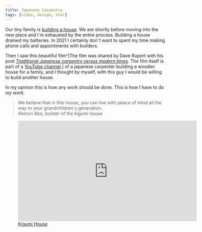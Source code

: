 ```yaml
---
title: Japanese Carpentry
tags: [video, design, star]
---
```

Our tiny family is [building a house](/journal/we-are-building-a-house/). We are shortly before moving into the new place and I´m exhausted by the entire process. Building a house drained my batteries. In 2021 I certainly don´t want to spent my time making phone calls and appointments with builders. 

Then I saw this beautiful film^[The film was shared by Dave Rupert with his post *[Traditional Japanese carpentry versus modern times](https://daverupert.com/2021/01/traditional-japanese-carpentry-versus-modern-times/).* The film itself is part of a [YouTube channel](https://www.youtube.com/channel/UCfzA-aM_s7u1X0Go9DAjrJA).] of a japanese carpenter building a wooden house for a family, and I thought by myself, with this guy I would be willing to build another house. 

In my opinion this is how any work should be done. This is how I have to do *my work.*

<blockquote>We believe that in this house, you can live with peace of mind all the way to your grandchildren´s generation.<footer>Akinori Abo, builder of the kigumi house</footer></blockquote>

<figure><iframe width="560" height="315" src="https://www.youtube.com/embed/6HMa5tofqps" frameborder="0" allow="accelerometer; autoplay; clipboard-write; encrypted-media; gyroscope; picture-in-picture" allowfullscreen></iframe>
<figcaption><a href="https://www.youtube.com/watch?v=6HMa5tofqps">Kigumi House</a></figcaption></figure>
